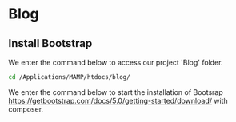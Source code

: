 # Blog
## Install Bootstrap
We enter the command below to access our project 'Blog' folder.
```bash
cd /Applications/MAMP/htdocs/blog/
```
We enter the command below to start the installation of Bootsrap https://getbootstrap.com/docs/5.0/getting-started/download/ with composer.
